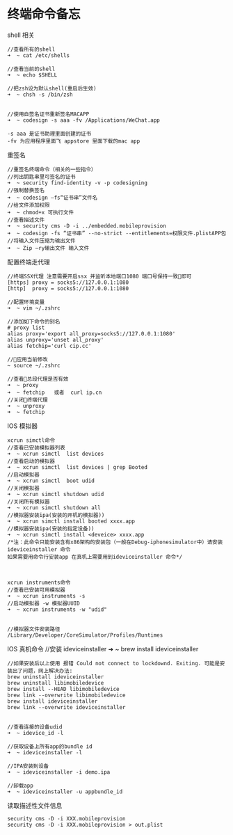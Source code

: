 # 终端命令备忘

shell 相关

    //查看所有的shell
    ➜  ~ cat /etc/shells

    //查看当前的shell
    ➜  ~ echo $SHELL

    //把zsh设为默认shell(重启后生效)
    ➜  ~ chsh -s /bin/zsh


    //使用自签名证书重新签名MACAPP 
    ➜  ~ codesign -s aaa -fv /Applications/WeChat.app

    -s aaa 是证书助理里面创建的证书  
    -fv 为应用程序里面飞 appstore 里面下载的mac app

重签名

    //重签名终端命令（相关的一些指令）
    //列出钥匙串里可签名的证书
    ➜  ~ security find-identity -v -p codesigning
    //强制替换签名
    ➜  ~ codesign –fs“证书串”文件名  
    //给文件添加权限
    ➜  ~ chmod+x 可执行文件  
    //查看描述文件
    ➜  ~ security cms -D -i ../embedded.mobileprovision 
    ➜  ~ codesign -fs “证书串” --no-strict --entitlements=权限文件.plistAPP包
    //将输入文件压缩为输出文件
    ➜  ~ Zip –ry输出文件 输入文件 

配置终端走代理

    //终端SSX代理 注意需要开启ssx 并监听本地端口1080 端口号保持一致即可
    [https] proxy = socks5://127.0.0.1:1080
    [http]  proxy = socks5://127.0.0.1:1080

    //配置环境变量
    ➜  ~ vim ~/.zshrc

    //添加如下命令的别名
    # proxy list
    alias proxy='export all_proxy=socks5://127.0.0.1:1080'
    alias unproxy='unset all_proxy'
    alias fetchip='curl cip.cc'

    //应用当前修改
    ~ source ~/.zshrc

    //查看总段代理是否有效
    ➜  ~ proxy
    ➜  ~ fetchip   或者  curl ip.cn
    //关闭终端代理
    ➜  ~ unproxy
    ➜  ~ fetchip

IOS 模拟器

    xcrun simctl命令
    //查看已安装模拟器列表 
    ➜  ~ xcrun simctl  list devices
    //查看启动的模拟器
    ➜  ~ xcrun simctl  list devices | grep Booted
    //启动模拟器
    ➜  ~ xcrun simctl  boot udid
    //关闭模拟器
    ➜  ~ xcrun simctl shutdown udid
    //关闭所有模拟器
    ➜  ~ xcrun simctl shutdown all
    //模拟器安装ipa(安装的开机的模拟器))
    ➜  ~ xcrun simctl install booted xxxx.app
    //模拟器安装ipa(安装的指定设备))
    ➜  ~ xcrun simctl install <deveice> xxxx.app
    /*注：此命令只能安装含有x86架构的安装包（一般在Debug-iphonesimulator中）请安装 ideviceinstaller 命令
    如果需要用命令行安装app 在真机上需要用到ideviceinstaller 命令*/



    xcrun instruments命令
    //查看已安装可用模拟器
    ➜  ~ xcrun instruments -s
    //启动模拟器 -w 模拟器UUID
    ➜  ~ xcrun instruments -w "udid"


    //模拟器文件安装路径
    /Library/Developer/CoreSimulator/Profiles/Runtimes

IOS 真机命令
    //安装 ideviceinstaller
    ➜  ~ brew install ideviceinstaller

    //如果安装后以上使用 报错 Could not connect to lockdownd. Exiting. 可能是安装出了问题，网上解决办法:
    brew uninstall ideviceinstaller
    brew uninstall libimobiledevice
    brew install --HEAD libimobiledevice
    brew link --overwrite libimobiledevice
    brew install ideviceinstaller
    brew link --overwrite ideviceinstaller


    //查看连接的设备udid
    ➜  ~ idevice_id -l

    //获取设备上所有app的bundle id
    ➜  ~ ideviceinstaller -l

    //IPA安装到设备
    ➜  ~ ideviceinstaller -i demo.ipa

    //卸载app
    ➜  ~ ideviceinstaller -u appbundle_id

读取描述性文件信息

    security cms -D -i XXX.mobileprovision
    security cms -D -i XXX.mobileprovision > out.plist
